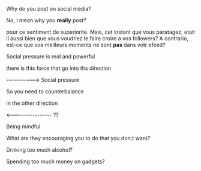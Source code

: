 
Why do you post on social media?


No, I mean why you **really** post?

pour ce sentiment de superiorite. Mais, cet instant que vous paratagez, etait il aussi bien que vous voudriez le faire croire a vos followers? A contrario, est-ce que vos meilleurs moments ne sont **pas** dans votr efeed?


Social pressure is real and powerful


there is this force that go into ths direction


----------->
Social pressure


So you need to counterbalance

in the other direction

<----------------
??


Being mindful

What are they encouraging you to do that you don;t want?

Drnking too much alcohol?

Spending too much money on gadgets?
